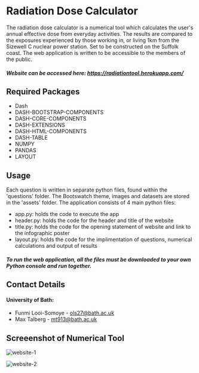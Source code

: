 # Radiation Dose Calculator

The radiation dose calculator is a numerical tool which calculates the user's annual effective dose from everyday activities. The results are compared to the exposures experienced by those working in, or living 1km from the Sizewell C nuclear power station. Set to be constructed on the Suffolk coast. The web application is written to be accessible to the members of the public. 
##### Website can be accessed here: https://radiationtool.herokuapp.com/

## Required Packages
- Dash
- DASH-BOOTSTRAP-COMPONENTS 
- DASH-CORE-COMPONENTS
- DASH-EXTENSIONS
- DASH-HTML-COMPONENTS
- DASH-TABLE
- NUMPY
- PANDAS 
- LAYOUT



## Usage

Each question is written in separate python files, found within the 'questions' folder.
The Bootswatch theme, images and datasets are stored in the 'assets' folder.
The application consists of 4 main python files: 
 - app.py: holds the code to execute the app
 - header.py: holds the code for the header and title of the website
 - title.py:  holds the code for the opening statement of website and link to the infographic poster
 - layout.py: holds the code for the implimentation of questions, numerical calculations and output of results

##### To run the web application, all the files must be downloaded to your own Python console and run together.

 ## Contact Details
 #### University of Bath:
 - Funmi Looi-Somoye - ols27@bath.ac.uk
 - Max Talberg - mt913@bath.ac.uk
 
 ## Screeenshot of Numerical Tool
 ![website-1](https://user-images.githubusercontent.com/92322751/162737010-20b1529e-9697-41b2-a1e8-45483a90a9c4.jpg)
 
![website-2](https://user-images.githubusercontent.com/92322751/162737019-160922df-ac64-4397-b688-d82e0c43325e.jpg)


